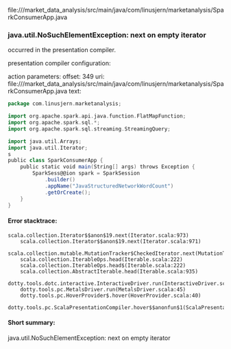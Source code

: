 file://<WORKSPACE>/market_data_analysis/src/main/java/com/linusjern/marketanalysis/SparkConsumerApp.java
### java.util.NoSuchElementException: next on empty iterator

occurred in the presentation compiler.

presentation compiler configuration:


action parameters:
offset: 349
uri: file://<WORKSPACE>/market_data_analysis/src/main/java/com/linusjern/marketanalysis/SparkConsumerApp.java
text:
```scala
package com.linusjern.marketanalysis;

import org.apache.spark.api.java.function.FlatMapFunction;
import org.apache.spark.sql.*;
import org.apache.spark.sql.streaming.StreamingQuery;

import java.util.Arrays;
import java.util.Iterator;
s
public class SparkConsumerApp {
    public static void main(String[] args) throws Exception {
        SparkSess@@ion spark = SparkSession
            .builder()
            .appName("JavaStructuredNetworkWordCount")
            .getOrCreate();
    }
}

```



#### Error stacktrace:

```
scala.collection.Iterator$$anon$19.next(Iterator.scala:973)
	scala.collection.Iterator$$anon$19.next(Iterator.scala:971)
	scala.collection.mutable.MutationTracker$CheckedIterator.next(MutationTracker.scala:76)
	scala.collection.IterableOps.head(Iterable.scala:222)
	scala.collection.IterableOps.head$(Iterable.scala:222)
	scala.collection.AbstractIterable.head(Iterable.scala:935)
	dotty.tools.dotc.interactive.InteractiveDriver.run(InteractiveDriver.scala:164)
	dotty.tools.pc.MetalsDriver.run(MetalsDriver.scala:45)
	dotty.tools.pc.HoverProvider$.hover(HoverProvider.scala:40)
	dotty.tools.pc.ScalaPresentationCompiler.hover$$anonfun$1(ScalaPresentationCompiler.scala:376)
```
#### Short summary: 

java.util.NoSuchElementException: next on empty iterator